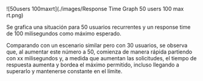 ![50users 100maxrt](./images/Response Time Graph 50 users 100 max rt.png)

Se grafica una situación para 50 usuarios recurrentes y un response time de 100 milisegundos como máximo esperado.

Comparando con un escenario similar pero con 30 usuarios, se observa que, al aumentar este número a 50, comienza de manera rápida partiendo con xx milisegundos y, a medida que aumentan las solicitudes, el tiempo de respuesta aumenta y bordea el máximo permitido, incluso llegando a superarlo y mantenerse constante en el límite.

